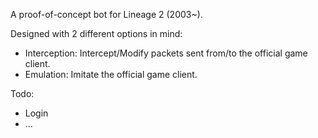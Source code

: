 A proof-of-concept bot for Lineage 2 (2003~).

Designed with 2 different options in mind:
- Interception: Intercept/Modify packets sent from/to the official game client.
- Emulation: Imitate the official game client.

Todo:
- Login
- ...